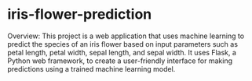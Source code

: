 # iris-flower-prediction
Overview:  This project is a web application that uses machine learning to predict the species of an iris flower based on input parameters such as petal length, petal width, sepal length, and sepal width. It uses Flask, a Python web framework, to create a user-friendly interface for making predictions using a trained machine learning model.
